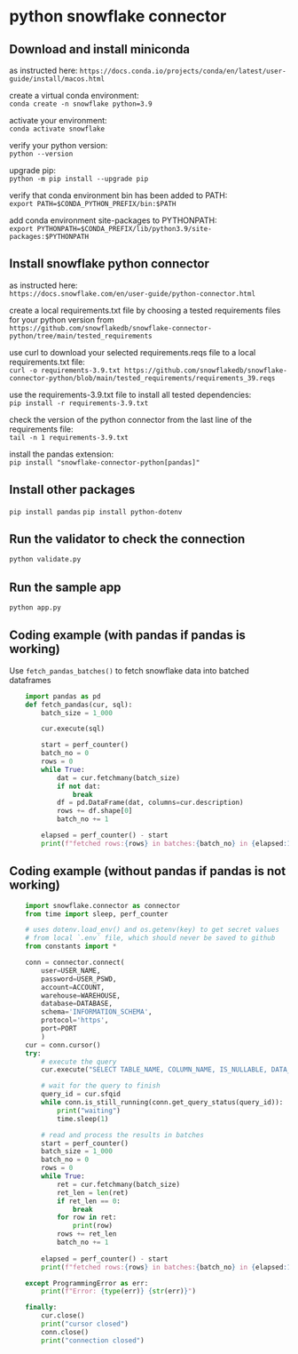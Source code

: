 # python snowflake connector

## Download and install miniconda

as instructed here:
`https://docs.conda.io/projects/conda/en/latest/user-guide/install/macos.html`

create a virtual conda environment:  
`conda create -n snowflake python=3.9`

activate your environment:  
`conda activate snowflake`

verify your python version:  
`python --version`

upgrade pip:  
`python -m pip install --upgrade pip`

verify that conda environment bin has been added to PATH:  
`export PATH=$CONDA_PYTHON_PREFIX/bin:$PATH`

add conda environment site-packages to PYTHONPATH:  
`export PYTHONPATH=$CONDA_PREFIX/lib/python3.9/site-packages:$PYTHONPATH`

## Install snowflake python connector

as instructed here:  
`https://docs.snowflake.com/en/user-guide/python-connector.html`

create a local requirements.txt file by choosing a tested requirements files for your python version from  
`https://github.com/snowflakedb/snowflake-connector-python/tree/main/tested_requirements`

use curl to download your selected requirements.reqs file to a local requirements.txt file:  
`curl -o requirements-3.9.txt https://github.com/snowflakedb/snowflake-connector-python/blob/main/tested_requirements/requirements_39.reqs`

use the requirements-3.9.txt file to install all tested dependencies:  
`pip install -r requirements-3.9.txt`

check the version of the python connector from the last line of the requirements file:  
`tail -n 1 requirements-3.9.txt`

install the pandas extension:  
`pip install "snowflake-connector-python[pandas]"`

## Install other packages

`pip install pandas`
`pip install python-dotenv`

## Run the validator to check the connection

```python
python validate.py
```

## Run the sample app

```python
python app.py
```


## Coding example (with pandas if pandas is working)

Use `fetch_pandas_batches()` to fetch snowflake data into batched dataframes

```python
    import pandas as pd
    def fetch_pandas(cur, sql):
        batch_size = 1_000

        cur.execute(sql)

        start = perf_counter()
        batch_no = 0
        rows = 0
        while True:
            dat = cur.fetchmany(batch_size)
            if not dat:
                break
            df = pd.DataFrame(dat, columns=cur.description)
            rows += df.shape[0]
            batch_no += 1

        elapsed = perf_counter() - start
        print(f"fetched rows:{rows} in batches:{batch_no} in {elapsed:10.3f} secs")
```

## Coding example (without pandas if pandas is not working)

```python
    import snowflake.connector as connector
    from time import sleep, perf_counter

    # uses dotenv.load_env() and os.getenv(key) to get secret values 
    # from local `.env` file, which should never be saved to github
    from constants import * 

    conn = connector.connect(
        user=USER_NAME,
        password=USER_PSWD,
        account=ACCOUNT,
        warehouse=WAREHOUSE,
        database=DATABASE,
        schema='INFORMATION_SCHEMA',
        protocol='https',
        port=PORT
        )
    cur = conn.cursor()
    try:
        # execute the query
        cur.execute("SELECT TABLE_NAME, COLUMN_NAME, IS_NULLABLE, DATA_TYPE from COLUMNS")

        # wait for the query to finish
        query_id = cur.sfqid
        while conn.is_still_running(conn.get_query_status(query_id)):
            print("waiting")
            time.sleep(1)

        # read and process the results in batches
        start = perf_counter()
        batch_size = 1_000
        batch_no = 0
        rows = 0
        while True:
            ret = cur.fetchmany(batch_size)
            ret_len = len(ret)
            if ret_len == 0:
                break
            for row in ret:
                print(row)
            rows += ret_len
            batch_no += 1
        
        elapsed = perf_counter() - start
        print(f"fetched rows:{rows} in batches:{batch_no} in {elapsed:10.3f} secs")

    except ProgrammingError as err:
        print(f"Error: {type(err)} {str(err)}")

    finally:
        cur.close()
        print("cursor closed")
        conn.close()
        print("connection closed")

```
